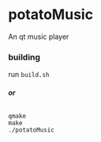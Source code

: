 # potatoMusic
An qt music player

### building
run `build.sh`

###### **or**
```shell
qmake
make
./potatoMusic
```
